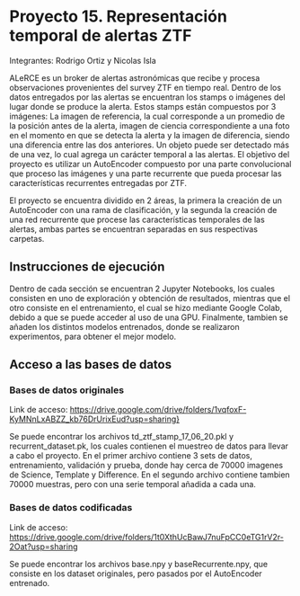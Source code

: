 # Proyecto 15. Representación temporal de alertas ZTF

Integrantes: Rodrigo Ortiz y Nicolas Isla

ALeRCE es un broker de alertas astronómicas que recibe y procesa observaciones provenientes del survey ZTF en tiempo real. Dentro de los datos entregados por las alertas se encuentran los stamps o imágenes del lugar donde se produce la alerta. Estos stamps están compuestos por 3 imágenes: La imagen de referencia, la cual corresponde a un promedio de la posición antes de la alerta, imagen de ciencia correspondiente a una foto en el momento en que se detecta la alerta y la imagen de diferencia, siendo una diferencia entre las dos anteriores. Un objeto puede ser detectado más de una vez, lo cual agrega un carácter temporal a las alertas. El objetivo del proyecto es utilizar un AutoEncoder compuesto por una parte convolucional que proceso las imágenes y una parte recurrente que pueda procesar las características recurrentes entregadas por ZTF.

El proyecto se encuentra dividido en 2 áreas, la primera la creación de un AutoEncoder con una rama de clasificación, y la segunda la creación de una red recurrente que procese las características temporales de las alertas, ambas partes se encuentran separadas en sus respectivas carpetas.

## Instrucciones de ejecución

Dentro de cada sección se encuentran 2 Jupyter Notebooks, los cuales consisten en uno de exploración y obtención de resultados, mientras que el otro consiste en el entrenamiento, el cual se hizo mediante Google Colab, debido a que se puede acceder al uso de una GPU. Finalmente, tambien se añaden los distintos modelos entrenados, donde se realizaron experimentos, para obtener el mejor modelo.

## Acceso a las bases de datos

### Bases de datos originales 

Link de acceso: https://drive.google.com/drive/folders/1vqfoxF-KyMNnLxABZZ_kb76DrUrixEud?usp=sharing}

Se puede encontrar los archivos td_ztf_stamp_17_06_20.pkl y recurrent_dataset.pk, los cuales contienen el muestreo de datos para llevar a cabo el proyecto. En el primer archivo contiene 3 sets de datos, entrenamiento, validación y prueba, donde hay cerca de 70000 imagenes de Science, Template y Difference. En el segundo archivo contiene tambien 70000 muestras, pero con una serie temporal añadida a cada una.

### Bases de datos codificadas 

Link de acceso: https://drive.google.com/drive/folders/1t0XthUcBawJ7nuFpCC0eTG1rV2r-2Oat?usp=sharing

Se puede encontrar los archivos base.npy y baseRecurrente.npy, que consiste en los dataset originales, pero pasados por el AutoEncoder entrenado.

